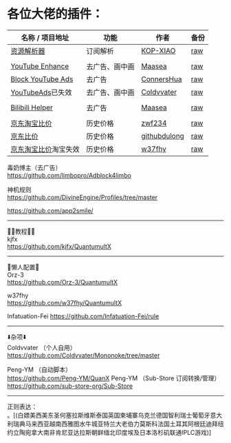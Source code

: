 # 各位大佬的插件：  
  
| 名称 / 项目地址                                                                                                                      | 功能      | 作者                                                                     | 备份                                                                                                |
| ------------------------------------------------------------------------------------------------------------------------------ | ------- | ---------------------------------------------------------------------- | ------------------------------------------------------------------------------------------------- |
| [资源解析器](https://raw.githubusercontent.com/KOP-XIAO/QuantumultX/master/Scripts/resource-parser.js)                              | 订阅解析    | [KOP-XIAO](https://github.com/KOP-XIAO/QuantumultX?tab=readme-ov-file) | [raw](https://raw.githubusercontent.com/a0n1/wall/main/qx/Scripts/resource-parser.js)             |
|                                                                                                                                |         |                                                                        |                                                                                                   |
| [YouTube Enhance](https://raw.githubusercontent.com/Maasea/sgmodule/master/YouTube.Enhance.sgmodule)                           | 去广告、画中画 | [Maasea](https://github.com/Maasea/sgmodule)                           | [raw](https://raw.githubusercontent.com/a0n1/wall/main/qx/rewrite/YouTube.Enhance.sgmodule)       |
| [Block YouTube Ads](https://raw.githubusercontent.com/ConnersHua/RuleGo/master/Surge/Module/Block/YouTubeAds.sgmodule)         | 去广告     | [ConnersHua](https://github.com/ConnersHua/RuleGo)                     | [raw](https://raw.githubusercontent.com/a0n1/wall/main/qx/rewrite/Block%20YouTube%20Ads.sgmodule) |
| [YouTubeAds](https://raw.githubusercontent.com/Coldvvater/Mononoke/master/QuantumultX/Rewrite/Adblock/YouTubeAds.qxrewrite)已失效 | 去广告、画中画 | [Coldvvater](https://github.com/Coldvvater/Mononoke)                   | [raw](https://raw.githubusercontent.com/a0n1/wall/main/qx/rewrite/YouTubeAds.qxrewrite)           |
|                                                                                                                                |         |                                                                        |                                                                                                   |
| [Bilibili Helper](https://raw.githubusercontent.com/Maasea/sgmodule/master/Bilibili.Helper.sgmodule)                           | 去广告     | [Maasea](https://github.com/Maasea/sgmodule)                           | [raw](https://raw.githubusercontent.com/a0n1/wall/main/qx/rewrite/Bilibili.Helper.sgmodule)       |
|                                                                                                                                |         |                                                                        |                                                                                                   |
| [京东淘宝比价](https://raw.githubusercontent.com/zwf234/rules/master/QuantumultX/price.conf)                                         | 历史价格    | [zwf234](https://github.com/zwf234/rules)                              | [raw](https://raw.githubusercontent.com/a0n1/wall/main/qx/rewrite/jd_tb_price.conf)               |
| [京东比价](https://raw.githubusercontent.com/githubdulong/Script/master/jd_price2.sgmodule)                                        | 历史价格    | [githubdulong](https://github.com/githubdulong/Script)                 | [raw](https://raw.githubusercontent.com/a0n1/wall/main/qx/rewrite/jd_price.conf)                  |
| [京东淘宝比价](https://raw.githubusercontent.com/w37fhy/QuantumultX/master/QuantumultX_JS.conf)淘宝失效                                  | 历史价格    | [w37fhy](https://github.com/w37fhy/QuantumultX)                        | [raw](https://raw.githubusercontent.com/a0n1/wall/main/qx/rewrite/jd_tb_price_w37fhy.conf)        |

毒奶博主（去广告）  
https://github.com/limbopro/Adblock4limbo
  
神机规则  
https://github.com/DivineEngine/Profiles/tree/master

https://github.com/app2smile/
****
👩‍🏫教程👩‍🏫  
kjfx  
https://github.com/kjfx/QuantumultX
****
🥱懒人配置🥱  
Orz-3  
https://github.com/Orz-3/QuantumultX
  
w37fhy  
https://github.com/w37fhy/QuantumultX  

Infatuation-Fei
https://github.com/Infatuation-Fei/rule   
****
⬇️杂项⬇️  
Coldvvater （个人自用）  
https://github.com/Coldvvater/Mononoke/tree/master
  
Peng-YM （自动脚本）  
https://github.com/Peng-YM/QuanX
Peng-YM （Sub-Store 订阅转换/管理）  
https://github.com/sub-store-org/Sub-Store
****
正则表达：  
。[(白嫖美西美东圣何塞拉斯维斯泰国英国柬埔寨乌克兰德国智利瑞士葡萄牙意大利瑞典马来西亚越南西雅图水牛城亚特兰大老伯力莫斯科法国土耳其阿根廷迪拜纽约立陶宛拿大南非肯尼亚达拉斯朝鲜缅北印度埃及日本洛杉矶联通IPLC游戏)]
